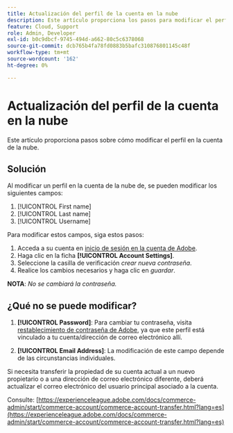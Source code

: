 ```yaml
---
title: Actualización del perfil de la cuenta en la nube
description: Este artículo proporciona los pasos para modificar el perfil en la cuenta de la nube de.
feature: Cloud, Support
role: Admin, Developer
exl-id: b0c9dbcf-9745-494d-a662-80c5c6378068
source-git-commit: dcb765b4fa78fd0883b5bafc310876801145c48f
workflow-type: tm+mt
source-wordcount: '162'
ht-degree: 0%

---
```


# Actualización del perfil de la cuenta en la nube

Este artículo proporciona pasos sobre cómo modificar el perfil en la cuenta de la nube.

## Solución

Al modificar un perfil en la cuenta de la nube de, se pueden modificar los siguientes campos:

1. [!UICONTROL First name]
1. [!UICONTROL Last name]
1. [!UICONTROL Username]

Para modificar estos campos, siga estos pasos:

1. Acceda a su cuenta en [inicio de sesión en la cuenta de Adobe](https://accounts.magento.cloud).
1. Haga clic en la ficha **[!UICONTROL Account Settings]**.
1. Seleccione la casilla de verificación *crear nueva contraseña*.
1. Realice los cambios necesarios y haga clic en *guardar*.

**NOTA**: *No se cambiará la contraseña.*

## ¿Qué no se puede modificar?

1. **[!UICONTROL Password]**:
Para cambiar tu contraseña, visita [restablecimiento de contraseña de Adobe](https://account.adobe.com/), ya que este perfil está vinculado a tu cuenta/dirección de correo electrónico allí.

1. **[!UICONTROL Email Address]**:
La modificación de este campo depende de las circunstancias individuales.

Si necesita transferir la propiedad de su cuenta actual a un nuevo propietario o a una dirección de correo electrónico diferente, deberá actualizar el correo electrónico del usuario principal asociado a la cuenta.

Consulte: [https://experienceleague.adobe.com/docs/commerce-admin/start/commerce-account/commerce-account-transfer.html?lang=es](https://experienceleague.adobe.com/docs/commerce-admin/start/commerce-account/commerce-account-transfer.html?lang=es)
